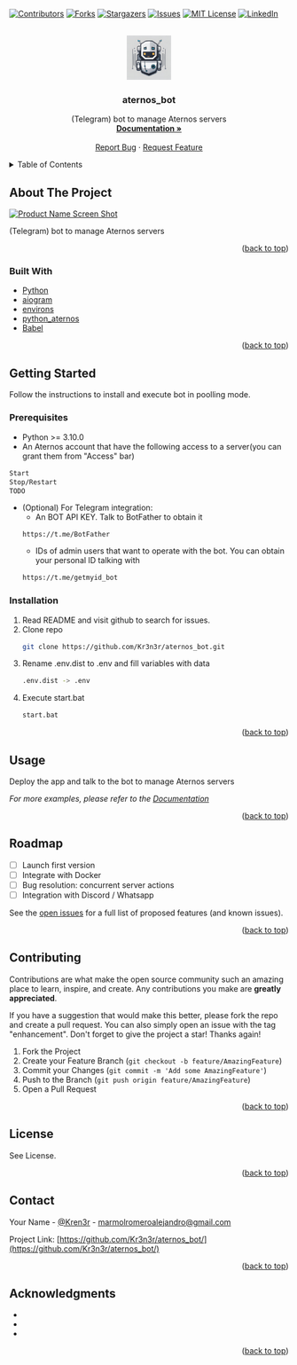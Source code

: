 <div id="top"></div>
<!--
*** Thanks for checking out the Best-README-Template. If you have a suggestion
*** that would make this better, please fork the repo and create a pull request
*** or simply open an issue with the tag "enhancement".
*** Don't forget to give the project a star!
*** Thanks again! Now go create something AMAZING! :D
-->



<!-- PROJECT SHIELDS -->
<!--
*** I'm using markdown "reference style" links for readability.
*** Reference links are enclosed in brackets [ ] instead of parentheses ( ).
*** See the bottom of this document for the declaration of the reference variables
*** for contributors-url, forks-url, etc. This is an optional, concise syntax you may use.
*** https://www.markdownguide.org/basic-syntax/#reference-style-links
-->
[![Contributors][contributors-shield]][contributors-url]
[![Forks][forks-shield]][forks-url]
[![Stargazers][stars-shield]][stars-url]
[![Issues][issues-shield]][issues-url]
[![MIT License][license-shield]][license-url]
[![LinkedIn][linkedin-shield]][linkedin-url]



<!-- PROJECT LOGO -->
<br />
<div align="center">
  <a href="https://github.com/Kr3n3r/aternos_bot/">
    <img src="zzz_readme_src/logo.png" alt="Logo" width="80" height="80">
  </a>

<h3 align="center">aternos_bot</h3>

  <p align="center">
    (Telegram) bot to manage Aternos servers
    <br />
    <a href="https://github.com/Kr3n3r/aternos_bot/tree/main/docs"><strong>Documentation »</strong></a>
    <br />
    <br />
    <a href="https://github.com/Kr3n3r/aternos_bot/issues">Report Bug</a>
    ·
    <a href="https://github.com/Kr3n3r/aternos_bot/issues">Request Feature</a>
  </p>
</div>



<!-- TABLE OF CONTENTS -->
<details>
  <summary>Table of Contents</summary>
  <ol>
    <li>
      <a href="#about-the-project">About The Project</a>
      <ul>
        <li><a href="#built-with">Built With</a></li>
      </ul>
    </li>
    <li>
      <a href="#getting-started">Getting Started</a>
      <ul>
        <li><a href="#prerequisites">Prerequisites</a></li>
        <li><a href="#installation">Installation</a></li>
      </ul>
    </li>
    <li><a href="#usage">Usage</a></li>
    <li><a href="#roadmap">Roadmap</a></li>
    <li><a href="#contributing">Contributing</a></li>
    <li><a href="#license">License</a></li>
    <li><a href="#contact">Contact</a></li>
    <li><a href="#acknowledgments">Acknowledgments</a></li>
  </ol>
</details>



<!-- ABOUT THE PROJECT -->
## About The Project

[![Product Name Screen Shot][product-screenshot]]()

(Telegram) bot to manage Aternos servers

<p align="right">(<a href="#top">back to top</a>)</p>



### Built With

* [Python](https://www.python.org/)
* [aiogram]()
* [environs]()
* [python_aternos]()
* [Babel]()

<p align="right">(<a href="#top">back to top</a>)</p>



<!-- GETTING STARTED -->
## Getting Started

Follow the instructions to install and execute bot in poolling mode.

### Prerequisites

* Python >= 3.10.0
* An Aternos account that have the following access to a server(you can grant them from "Access" bar)
```
Start
Stop/Restart
TODO
``` 
* (Optional) For Telegram integration:
  * An BOT API KEY. Talk to BotFather to obtain it
  ```sh
  https://t.me/BotFather
  ```
  * IDs of admin users that want to operate with the bot. You can obtain your personal ID talking with
  ```sh
  https://t.me/getmyid_bot
  ```

### Installation

1. Read README and visit github to search for issues.
2. Clone repo
   ```sh
   git clone https://github.com/Kr3n3r/aternos_bot.git
   ```
3. Rename .env.dist to .env and fill variables with data
   ```sh
   .env.dist -> .env
   ```
4. Execute start.bat
   ```sh
   start.bat
   ```

<p align="right">(<a href="#top">back to top</a>)</p>

<!-- USAGE EXAMPLES -->
## Usage

Deploy the app and talk to the bot to manage Aternos servers

_For more examples, please refer to the [Documentation](https://github.com/Kr3n3r/aternos_bot/blob/main/docs/)_

<p align="right">(<a href="#top">back to top</a>)</p>



<!-- ROADMAP -->
## Roadmap

- [ ] Launch first version
- [ ] Integrate with Docker
- [ ] Bug resolution: concurrent server actions
- [ ] Integration with Discord / Whatsapp

See the [open issues](https://github.com/Kr3n3r/aternos_bot/issues) for a full list of proposed features (and known issues).

<p align="right">(<a href="#top">back to top</a>)</p>



<!-- CONTRIBUTING -->
## Contributing

Contributions are what make the open source community such an amazing place to learn, inspire, and create. Any contributions you make are **greatly appreciated**.

If you have a suggestion that would make this better, please fork the repo and create a pull request. You can also simply open an issue with the tag "enhancement".
Don't forget to give the project a star! Thanks again!

1. Fork the Project
2. Create your Feature Branch (`git checkout -b feature/AmazingFeature`)
3. Commit your Changes (`git commit -m 'Add some AmazingFeature'`)
4. Push to the Branch (`git push origin feature/AmazingFeature`)
5. Open a Pull Request

<p align="right">(<a href="#top">back to top</a>)</p>



<!-- LICENSE -->
## License

See License.

<p align="right">(<a href="#top">back to top</a>)</p>



<!-- CONTACT -->
## Contact

Your Name - [@Kren3r](https://twitter.com/Kren3r) - marmolromeroalejandro@gmail.com

Project Link: [https://github.com/Kr3n3r/aternos_bot/](https://github.com/Kr3n3r/aternos_bot/)

<p align="right">(<a href="#top">back to top</a>)</p>



<!-- ACKNOWLEDGMENTS -->
## Acknowledgments

* []()
* []()
* []()

<p align="right">(<a href="#top">back to top</a>)</p>



<!-- MARKDOWN LINKS & IMAGES -->
<!-- https://www.markdownguide.org/basic-syntax/#reference-style-links -->
[contributors-shield]: https://img.shields.io/github/contributors/Kr3n3r/atlas_bot.svg?style=for-the-badge
[contributors-url]: https://github.com/Kr3n3r/atlas_bot/graphs/contributors
[forks-shield]: https://img.shields.io/github/forks/Kr3n3r/atlas_bot.svg?style=for-the-badge
[forks-url]: https://github.com/Kr3n3r/atlas_bot/network/members
[stars-shield]: https://img.shields.io/github/stars/Kr3n3r/atlas_bot.svg?style=for-the-badge
[stars-url]: https://github.com/Kr3n3r/atlas_bot/stargazers
[issues-shield]: https://img.shields.io/github/issues/Kr3n3r/atlas_bot.svg?style=for-the-badge
[issues-url]: https://github.com/Kr3n3r/atlas_bot/issues
[license-shield]: https://img.shields.io/github/license/Kr3n3r/atlas_bot.svg?style=for-the-badge
[license-url]: https://github.com/Kr3n3r/atlas_bot/blob/master/LICENSE.txt
[linkedin-shield]: https://img.shields.io/badge/-LinkedIn-black.svg?style=for-the-badge&logo=linkedin&colorB=555
[linkedin-url]: https://linkedin.com/in/alejandro-mármol-romero-885376229
[product-screenshot]: TODO
